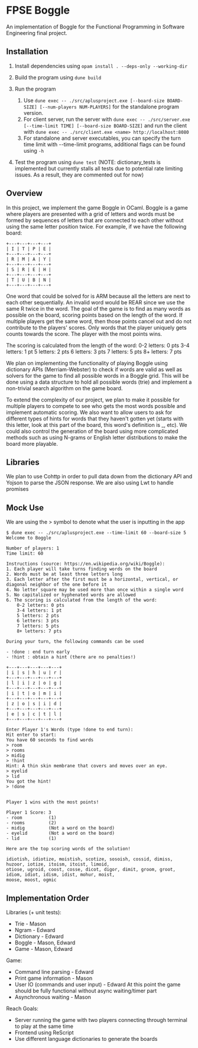 # FPSE Boggle

An implementation of Boggle for the Functional Programming in Software Engineering final project.

## Installation

1. Install dependencies using `opam install . --deps-only --working-dir`
2. Build the program using `dune build`
3. Run the program 

    1. Use `dune exec -- ./src/aplusproject.exe [--board-size BOARD-SIZE] [--num-players NUM-PLAYERS]` for the standalone program version.
    2. For client server, run the server with `dune exec -- ./src/server.exe [--time-limit TIME] [--board-size BOARD-SIZE]` and run the client with `dune exec -- ./src/client.exe <name> http://localhost:8080`
    3. For standalone and server executables, you can specify the turn time limit with --time-limit <num seconds> programs, additional flags can be found using `-h`

4. Test the program using `dune test` (NOTE: dictionary_tests is implemented but currently stalls all tests due to potential rate limiting issues. As a result, they are commented out for now)

## Overview

In this project, we implement the game Boggle in OCaml. Boggle is a game where players are presented with a grid of letters and words must be formed by sequences of letters that are connected to each other without using the same letter position twice. For example, if we have the following board:

```
+---+---+---+---+
| I | T | P | E |
+---+---+---+---+
| R | M | A | Y |
+---+---+---+---+
| S | R | E | H |
+---+---+---+---+
| T | U | B | N |
+---+---+---+---+
```

One word that could be solved for is ARM because all the letters are next to each other sequentially. An invalid word would be REAR since we use the same R twice in the word. The goal of the game is to find as many words as possible on the board, scoring points based on the length of the word. If multiple players get the same word, then those points cancel out and do not contribute to the players' scores. Only words that the player uniquely gets counts towards the score. The player with the most points wins.

The scoring is calculated from the length of the word:
0-2 letters: 0 pts
3-4 letters: 1 pt
5 letters: 2 pts
6 letters: 3 pts
7 letters: 5 pts
8+ letters: 7 pts

We plan on implementing the functionality of playing Boggle using dictionary APIs (Merriam-Webster) to check if words are valid as well as solvers for the game to find all possible words in a Boggle grid. This will be done using a data structure to hold all possible words (trie) and implement a non-trivial search algorithm on the game board. 

To extend the complexity of our project, we plan to make it possible for multiple players to compete to see who gets the most words possible and implement automatic scoring. We also want to allow users to ask for different types of hints for words that they haven't gotten yet (starts with this letter, look at this part of the board, this word's definition is _, etc). We could also control the generation of the board using more complicated methods such as using N-grams or English letter distributions to make the board more playable. 

## Libraries

We plan to use Cohttp in order to pull data down from the dictionary API and Yojson to parse the JSON response. We are also using Lwt to handle promises 

## Mock Use

We are using the > symbol to denote what the user is inputting in the app
```
$ dune exec -- ./src/aplusproject.exe --time-limit 60 --board-size 5
Welcome to Boggle                   

Number of players: 1
Time limit: 60

Instructions (source: https://en.wikipedia.org/wiki/Boggle):
1. Each player will take turns finding words on the board
2. Words must be at least three letters long
3. Each letter after the first must be a horizontal, vertical, or diagonal neighbor of the one before it
4. No letter square may be used more than once within a single word
5. No capitalized or hyphenated words are allowed
6. The scoring is calculated from the length of the word:
    0-2 letters: 0 pts
    3-4 letters: 1 pt
    5 letters: 2 pts
    6 letters: 3 pts
    7 letters: 5 pts
    8+ letters: 7 pts

During your turn, the following commands can be used

- !done : end turn early
- !hint : obtain a hint (there are no penalties!)

+---+---+---+---+---+
| i | s | h | u | r |
+---+---+---+---+---+
| l | i | z | o | g |
+---+---+---+---+---+
| i | t | o | m | i |
+---+---+---+---+---+
| z | o | s | i | d |
+---+---+---+---+---+
| e | s | c | t | l |
+---+---+---+---+---+

Enter Player 1's Words (type !done to end turn):
Hit enter to start:     
You have 60 seconds to find words
> room
> rooms
> midig
> !hint
Hint: A thin skin membrane that covers and moves over an eye.
> eyelid
> lid
You got the hint!
> !done


Player 1 wins with the most points!

Player 1 Score: 3
- room          (1)
- rooms         (2)
- midig         (Not a word on the board)
- eyelid        (Not a word on the board)
- lid           (1)

Here are the top scoring words of the solution!

idiotish, idiotize, moistish, scotize, sosoish, cossid, dimiss, huzoor, iotize, itoism, itoist, limoid, 
otiose, ugroid, coost, cosse, dicot, digor, dimit, groom, groot, idiom, idiot, idism, idist, mohur, moist,
moose, moost, ogmic
```

## Implementation Order
Libraries (+ unit tests):
- Trie - Mason
- Ngram - Edward
- Dictionary - Edward
- Boggle - Mason, Edward
- Game - Mason, Edward

Game:
- Command line parsing - Edward
- Print game information - Mason
- User IO (commands and user input) - Edward
At this point the game should be fully functional without async waiting/timer part
- Asynchronous waiting - Mason

Reach Goals:
- Server running the game with two players connecting through terminal to play at the same time
- Frontend using ReScript
- Use different language dictionaries to generate the boards